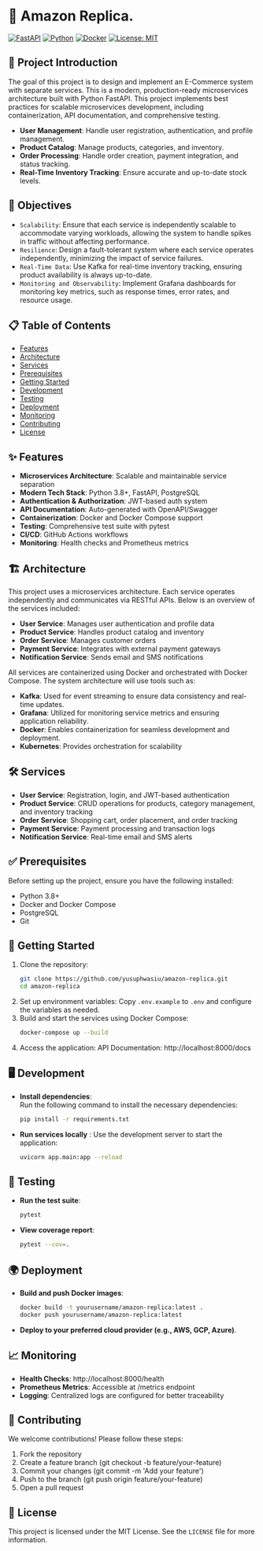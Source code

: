 # 🚀 Amazon Replica.

[![FastAPI](https://img.shields.io/badge/FastAPI-005571?style=for-the-badge&logo=fastapi)](https://fastapi.tiangolo.com/)
[![Python](https://img.shields.io/badge/Python-3.8+-3776AB?style=for-the-badge&logo=python&logoColor=white)](https://www.python.org/)
[![Docker](https://img.shields.io/badge/Docker-2496ED?style=for-the-badge&logo=docker&logoColor=white)](https://www.docker.com/)
[![License: MIT](https://img.shields.io/badge/License-MIT-yellow.svg?style=for-the-badge)](https://opensource.org/licenses/MIT)

## 🎯 Project Introduction

The goal of this project is to design and implement an E-Commerce system with separate services. This is a modern, production-ready microservices architecture built with Python FastAPI. This project implements best practices for scalable microservices development, including containerization, API documentation, and comprehensive testing.

- **User Management**: Handle user registration, authentication, and profile management.
- **Product Catalog**: Manage products, categories, and inventory.
- **Order Processing**: Handle order creation, payment integration, and status tracking.
- **Real-Time Inventory Tracking**: Ensure accurate and up-to-date stock levels.

## 🎯 Objectives

- `Scalability`: Ensure that each service is independently scalable to accommodate varying workloads, allowing the system to handle spikes in traffic without affecting performance.
- `Resilience`: Design a fault-tolerant system where each service operates independently, minimizing the impact of service failures.
- `Real-Time Data`: Use Kafka for real-time inventory tracking, ensuring product availability is always up-to-date.
- `Monitoring and Observability`: Implement Grafana dashboards for monitoring key metrics, such as response times, error rates, and resource usage.


## 📋 Table of Contents
- [Features](#-features)
- [Architecture](#-architecture)
- [Services](#-services)
- [Prerequisites](#-prerequisites)
- [Getting Started](#-getting-started)
- [Development](#-development)
- [Testing](#-testing)
- [Deployment](#-deployment)
- [Monitoring](#-monitoring)
- [Contributing](#-contributing)
- [License](#-license)

## ✨ Features

- **Microservices Architecture**: Scalable and maintainable service separation
- **Modern Tech Stack**: Python 3.8+, FastAPI, PostgreSQL
- **Authentication & Authorization**: JWT-based auth system
- **API Documentation**: Auto-generated with OpenAPI/Swagger
- **Containerization**: Docker and Docker Compose support
- **Testing**: Comprehensive test suite with pytest
- **CI/CD**: GitHub Actions workflows
- **Monitoring**: Health checks and Prometheus metrics

## 🏗️ Architecture

This project uses a microservices architecture. Each service operates independently and communicates via RESTful APIs. Below is an overview of the services included:

- **User Service**: Manages user authentication and profile data
- **Product Service**: Handles product catalog and inventory
- **Order Service**: Manages customer orders
- **Payment Service**: Integrates with external payment gateways
- **Notification Service**: Sends email and SMS notifications

All services are containerized using Docker and orchestrated with Docker Compose. The system architecture will use tools such as:

- **Kafka**: Used for event streaming to ensure data consistency and real-time updates.
- **Grafana**: Utilized for monitoring service metrics and ensuring application reliability.
- **Docker**: Enables containerization for seamless development and deployment.
- **Kubernetes**: Provides orchestration for scalability

## 🛠️ Services

- **User Service**: Registration, login, and JWT-based authentication
- **Product Service**: CRUD operations for products, category management, and inventory tracking
- **Order Service**: Shopping cart, order placement, and order tracking
- **Payment Service**: Payment processing and transaction logs
- **Notification Service**: Real-time email and SMS alerts

## ✅ Prerequisites

Before setting up the project, ensure you have the following installed:

- Python 3.8+
- Docker and Docker Compose
- PostgreSQL
- Git

## 🚀 Getting Started

1. Clone the repository:
   ```bash
   git clone https://github.com/yusuphwasiu/amazon-replica.git
   cd amazon-replica
   ```
2. Set up environment variables: 
    Copy `.env.example` to `.env` and configure the variables as needed.
3. Build and start the services using Docker Compose:
    ```bash
    docker-compose up --build
    ```
4. Access the application:
    API Documentation: http://localhost:8000/docs

## 🖥️ Development

- **Install dependencies**:  
  Run the following command to install the necessary dependencies:
  ```bash
  pip install -r requirements.txt
  ```
- **Run services locally** :
  Use the development server to start the application:
  ```bash
  uvicorn app.main:app --reload
  ```

## 🧪 Testing
- **Run the test suite**:
  ```bash
  pytest
  ```
- **View coverage report**:
  ```bash
  pytest --cov=.
  ```

## 🌍 Deployment

- **Build and push Docker images**:
  ```bash
  docker build -t yourusername/amazon-replica:latest .
  docker push yourusername/amazon-replica:latest
  ```

- **Deploy to your preferred cloud provider (e.g., AWS, GCP, Azure)**.

## 📈 Monitoring

- **Health Checks**: http://localhost:8000/health
- **Prometheus Metrics**: Accessible at /metrics endpoint
- **Logging**: Centralized logs are configured for better traceability

## 🤝 Contributing
We welcome contributions! Please follow these steps:

1. Fork the repository
2. Create a feature branch (git checkout -b feature/your-feature)
3. Commit your changes (git commit -m 'Add your feature')
4. Push to the branch (git push origin feature/your-feature)
5. Open a pull request

## 📜 License
This project is licensed under the MIT License. See the `LICENSE` file for more information.
